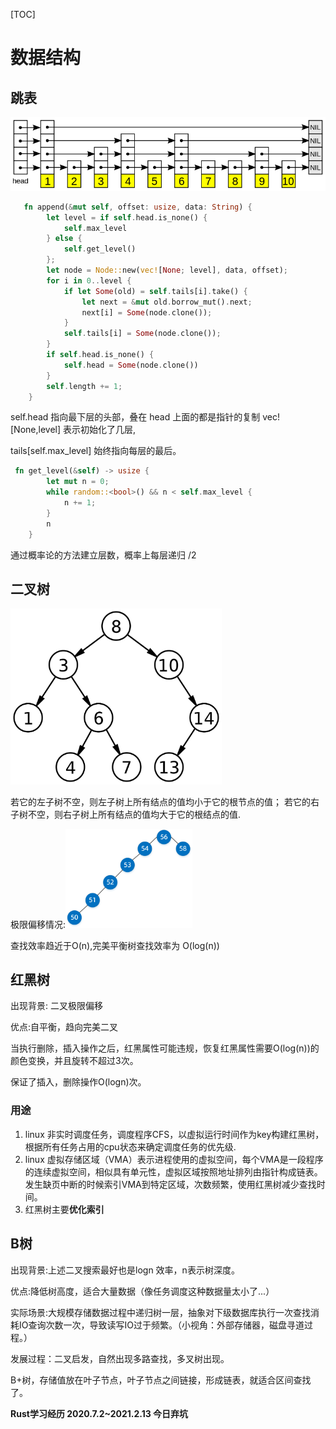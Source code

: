 [TOC]

# 数据结构

## 跳表

![qwe](README.assets/qwe.png)

```rust
   fn append(&mut self, offset: usize, data: String) {
        let level = if self.head.is_none() {
            self.max_level
        } else {
            self.get_level()
        };
        let node = Node::new(vec![None; level], data, offset);
        for i in 0..level {
            if let Some(old) = self.tails[i].take() {
                let next = &mut old.borrow_mut().next;
                next[i] = Some(node.clone());
            }
            self.tails[i] = Some(node.clone());
        }
        if self.head.is_none() {
            self.head = Some(node.clone())
        }
        self.length += 1;
    }
```

self.head 指向最下层的头部，叠在 head 上面的都是指针的复制 vec![None,level] 表示初始化了几层,

tails[self.max_level] 始终指向每层的最后。

```rust
 fn get_level(&self) -> usize {
        let mut n = 0;
        while random::<bool>() && n < self.max_level {
            n += 1;
        }
        n
    }
```

通过概率论的方法建立层数，概率上每层递归 /2

## 二叉树

<img src="README.assets/1200px-Binary_search_tree.svg.png" style="zoom: 33%;" />

若它的左子树不空，则左子树上所有结点的值均小于它的根节点的值； 若它的右子树不空，则右子树上所有结点的值均大于它的根结点的值.

极限偏移情况:<img src="README.assets/1677914-20190717193508855-1658938993.png" style="zoom: 33%;" />

查找效率趋近于O(n),完美平衡树查找效率为 O(log(n))



## 红黑树

出现背景: 二叉极限偏移

优点:自平衡，趋向完美二叉

当执行删除，插入操作之后，红黑属性可能违规，恢复红黑属性需要O(log(n))的颜色变换，并且旋转不超过3次。

保证了插入，删除操作O(logn)次。

### 用途

1. linux 非实时调度任务，调度程序CFS，以虚拟运行时间作为key构建红黑树，根据所有任务占用的cpu状态来确定调度任务的优先级.
2. linux 虚拟存储区域（VMA）表示进程使用的虚拟空间，每个VMA是一段程序的连续虚拟空间，相似具有单元性，虚拟区域按照地址排列由指针构成链表。发生缺页中断的时候索引VMA到特定区域，次数频繁，使用红黑树减少查找时间。
3. 红黑树主要**优化索引**

## B树

出现背景:上述二叉搜索最好也是logn 效率，n表示树深度。

优点:降低树高度，适合大量数据（像任务调度这种数据量太小了...）

实际场景:大规模存储数据过程中递归树一层，抽象对下级数据库执行一次查找消耗IO查询次数一次，导致读写IO过于频繁。（小视角：外部存储器，磁盘寻道过程。）

发展过程：二叉启发，自然出现多路查找，多叉树出现。

B+树，存储值放在叶子节点，叶子节点之间链接，形成链表，就适合区间查找了。





**Rust学习经历 2020.7.2~2021.2.13 今日弃坑**



